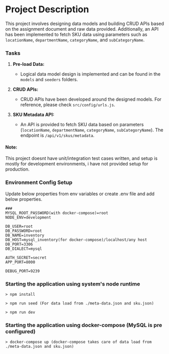 # Project Description

This project involves designing data models and building CRUD APIs based on the assignment document and raw data provided. Additionally, an API has been implemented to fetch SKU data using parameters such as `locationName`, `departmentName`, `categoryName`, and `subCategoryName`.

### Tasks

1. **Pre-load Data:**
   - Logical data model design is implemented and can be found in the `models` and `seeders` folders.

2. **CRUD APIs:**
   - CRUD APIs have been developed around the designed models. For reference, please check `src/config/urls.js`.

3. **SKU Metadata API:**
   - An API is provided to fetch SKU data based on parameters (`locationName`, `departmentName`, `categoryName`, `subCategoryName`). The endpoint is `/api/v1/skus/metadata`.

#### Note:
This project doesnt have unit/integration test cases written, and setup is mostly for development environments, i have not provided setup for production.

### Environment Config Setup

Update below properties from env variables or create .env file and add below properties.
```
### 
MYSQL_ROOT_PASSWORD(with docker-compose)=root
NODE_ENV=development

DB_USER=root
DB_PASSWORD=root
DB_NAME=inventory
DB_HOST=mysql_inventory(for docker-compose)/localhost/any host
DB_PORT=3306
DB_DIALECT=mysql

AUTH_SECRET=secret
APP_PORT=8000

DEBUG_PORT=9239
```

### Starting the application using system's node runtime

```
> npm install
```

```
> npm run seed (For data load from ./meta-data.json and sku.json)
```

```
> npm run dev
```

### Starting the application using docker-compose (MySQL is pre configured)
```
> docker-compose up (docker-compose takes care of data load from ./meta-data.json and sku.json)
```